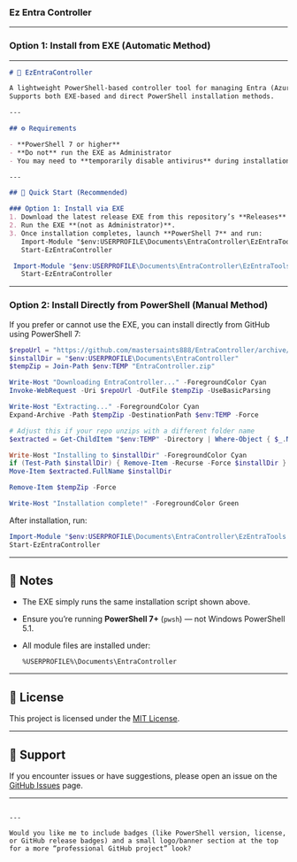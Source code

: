 ### Ez Entra Controller
-------------
### Option 1: Install from EXE (Automatic Method)
---

````markdown
# 🧭 EzEntraController

A lightweight PowerShell-based controller tool for managing Entra (Azure AD) environments with ease.  
Supports both EXE-based and direct PowerShell installation methods.

---

## ⚙️ Requirements

- **PowerShell 7 or higher**
- **Do not** run the EXE as Administrator
- You may need to **temporarily disable antivirus** during installation (some antivirus tools block unsigned EXEs)

---

## 🚀 Quick Start (Recommended)

### Option 1: Install via EXE
1. Download the latest release EXE from this repository’s **Releases** section.  
2. Run the EXE **(not as Administrator)**.  
3. Once installation completes, launch **PowerShell 7** and run: 
   Import-Module "$env:USERPROFILE\Documents\EntraController\EzEntraTools.psm1" -Force
   Start-EzEntraController


````
````powershell
 Import-Module "$env:USERPROFILE\Documents\EntraController\EzEntraTools.psm1" -Force
   Start-EzEntraController

````
----------------------

### Option 2: Install Directly from PowerShell (Manual Method)

If you prefer or cannot use the EXE, you can install directly from GitHub using PowerShell 7:

```powershell
$repoUrl = "https://github.com/mastersaints888/EntraController/archive/refs/heads/main.zip"
$installDir = "$env:USERPROFILE\Documents\EntraController"
$tempZip = Join-Path $env:TEMP "EntraController.zip"

Write-Host "Downloading EntraController..." -ForegroundColor Cyan
Invoke-WebRequest -Uri $repoUrl -OutFile $tempZip -UseBasicParsing

Write-Host "Extracting..." -ForegroundColor Cyan
Expand-Archive -Path $tempZip -DestinationPath $env:TEMP -Force

# Adjust this if your repo unzips with a different folder name
$extracted = Get-ChildItem "$env:TEMP" -Directory | Where-Object { $_.Name -like "*EntraController*" } | Select-Object -First 1

Write-Host "Installing to $installDir" -ForegroundColor Cyan
if (Test-Path $installDir) { Remove-Item -Recurse -Force $installDir }
Move-Item $extracted.FullName $installDir

Remove-Item $tempZip -Force

Write-Host "Installation complete!" -ForegroundColor Green
```

After installation, run:

```powershell
Import-Module "$env:USERPROFILE\Documents\EntraController\EzEntraTools.psm1" -Force
Start-EzEntraController
```

---

## 🧩 Notes

* The EXE simply runs the same installation script shown above.
* Ensure you’re running **PowerShell 7+** (`pwsh`) — not Windows PowerShell 5.1.
* All module files are installed under:

  ```
  %USERPROFILE%\Documents\EntraController
  ```

---

## 📄 License

This project is licensed under the [MIT License](LICENSE).

---

## 💬 Support

If you encounter issues or have suggestions, please open an issue on the [GitHub Issues](../../issues) page.

---

```

---

Would you like me to include badges (like PowerShell version, license, or GitHub release badges) and a small logo/banner section at the top for a more “professional GitHub project” look?
```
